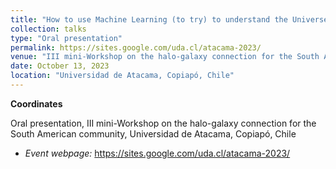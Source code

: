 ```yaml
---
title: "How to use Machine Learning (to try) to understand the Universe"
collection: talks
type: "Oral presentation"
permalink: https://sites.google.com/uda.cl/atacama-2023/
venue: "III mini-Workshop on the halo-galaxy connection for the South American community"
date: October 13, 2023
location: "Universidad de Atacama, Copiapó, Chile"
---
```


**Coordinates**

Oral presentation, III mini-Workshop on the halo-galaxy connection for the South American community, Universidad de Atacama, Copiapó, Chile

* _Event webpage:_ https://sites.google.com/uda.cl/atacama-2023/
